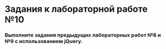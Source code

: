 <h1>Задания к лабораторной работе №10</h1>
<h3>Выполните задания предыдущих лабораторных работ №8 и №9 с использованием jQuery.</h3>

